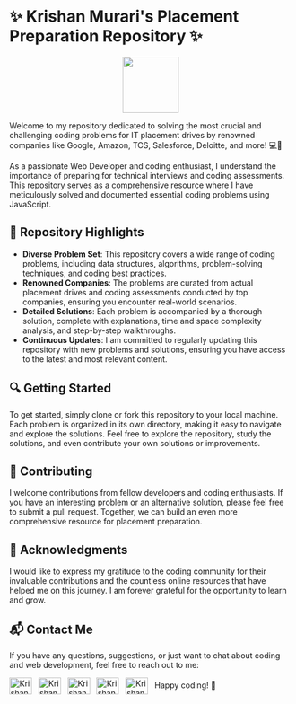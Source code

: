 # ✨ Krishan Murari's Placement Preparation Repository ✨

<p align="center">
 <a href="https://krishanmurari.vercel.app/"><img src="https://media.giphy.com/media/hvRJCLFzcasrR4ia7z/giphy.gif" width="100"></a>
</p>

Welcome to my repository dedicated to solving the most crucial and challenging coding problems for IT placement drives by renowned companies like Google, Amazon, TCS, Salesforce, Deloitte, and more! 💻🚀

As a passionate Web Developer and coding enthusiast, I understand the importance of preparing for technical interviews and coding assessments. This repository serves as a comprehensive resource where I have meticulously solved and documented essential coding problems using JavaScript.

## 🎯 Repository Highlights

- **Diverse Problem Set**: This repository covers a wide range of coding problems, including data structures, algorithms, problem-solving techniques, and coding best practices.
- **Renowned Companies**: The problems are curated from actual placement drives and coding assessments conducted by top companies, ensuring you encounter real-world scenarios.
- **Detailed Solutions**: Each problem is accompanied by a thorough solution, complete with explanations, time and space complexity analysis, and step-by-step walkthroughs.
- **Continuous Updates**: I am committed to regularly updating this repository with new problems and solutions, ensuring you have access to the latest and most relevant content.

## 🔍 Getting Started

To get started, simply clone or fork this repository to your local machine. Each problem is organized in its own directory, making it easy to navigate and explore the solutions.
Feel free to explore the repository, study the solutions, and even contribute your own solutions or improvements.

## 🌟 Contributing

I welcome contributions from fellow developers and coding enthusiasts. If you have an interesting problem or an alternative solution, please feel free to submit a pull request. Together, we can build an even more comprehensive resource for placement preparation.

## 🙏 Acknowledgments

I would like to express my gratitude to the coding community for their invaluable contributions and the countless online resources that have helped me on this journey. I am forever grateful for the opportunity to learn and grow.

## 📬 Contact Me

If you have any questions, suggestions, or just want to chat about coding and web development, feel free to reach out to me:

<a href="https://linkedin.com/in/krishan-murari/" target="_blank"><img align="center" src="https://raw.githubusercontent.com/rahuldkjain/github-profile-readme-generator/master/src/images/icons/Social/linked-in-alt.svg" alt="Krishan_murari" height="30" width="40" /></a>
&nbsp;
<a href="https://twitter.com/KrishanMuraari" target="_blank"><img align="center" src="https://raw.githubusercontent.com/rahuldkjain/github-profile-readme-generator/master/src/images/icons/Social/twitter.svg" alt="Krishan_murari" height="30" width="40" /></a>
&nbsp;
<a href="https://www.instagram.com/krishanmurariji/" target="_blank"><img align="center" src="https://raw.githubusercontent.com/rahuldkjain/github-profile-readme-generator/master/src/images/icons/Social/instagram.svg" alt="Krishan_murari" height="30" width="40" /></a>
&nbsp;
<a href="https://github.com/krishanmurariji" target="_blank"><img align="center" src="https://raw.githubusercontent.com/rahuldkjain/github-profile-readme-generator/master/src/images/icons/Social/github.svg" alt="Krishan_murari" height="30" width="40" /></a>
&nbsp;
<a href="https://leetcode.com/Krishanmurariji/" target="_blank"><img align="center" src="https://raw.githubusercontent.com/rahuldkjain/github-profile-readme-generator/master/src/images/icons/Social/leet-code.svg" alt="Krishan_murari" height="30" width="40" /></a>
&nbsp;
Happy coding! 🎉
